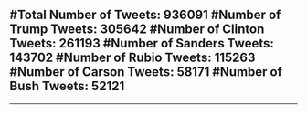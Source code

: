 #Total Number of Tweets: 936091 
#Number of Trump Tweets: 305642
#Number of Clinton Tweets: 261193
#Number of Sanders Tweets: 143702
#Number of Rubio Tweets: 115263
#Number of Carson Tweets: 58171
#Number of Bush Tweets: 52121
---
---
